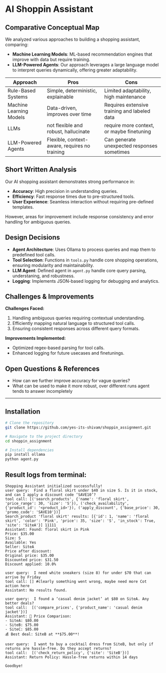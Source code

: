 # AI Shoppin Assistant

## Comparative Conceptual Map
We analyzed various approaches to building a shopping assistant, comparing:
- **Machine Learning Models**: ML-based recommendation engines that improve with data but require training.
- **LLM-Powered Agents**: Our approach leverages a large language model to interpret queries dynamically, offering greater adaptability.

| Approach                | Pros                                           | Cons                                            |
|-------------------------|-----------------------------------------------|------------------------------------------------|
| Rule-Based Systems      | Simple, deterministic, explainable           | Limited adaptability, high maintenance        |
| Machine Learning Models | Data-driven, improves over time              | Requires extensive training and labeled data  |
| LLMs                    | not flexible and robust, hallucinate         | require more context, or maybe finetuning     |
| LLM-Powered Agents      | Flexible, context-aware, requires no training| Can generate unexpected responses sometimes  |

## Short Written Analysis
Our AI shopping assistant demonstrates strong performance in:
- **Accuracy**: High precision in understanding queries.
- **Efficiency**: Fast response times due to pre-structured tools.
- **User Experience**: Seamless interaction without requiring pre-defined templates.

However, areas for improvement include response consistency and error handling for ambiguous queries.

## Design Decisions
- **Agent Architecture**: Uses Ollama to process queries and map them to predefined tool calls.
- **Tool Selection**: Functions in `tools.py` handle core shopping operations, ensuring modularity and maintainability.
- **LLM Agent**: Defined agent in `agent.py` handle core query parsing, understaning, and robustness.
- **Logging**: Implements JSON-based logging for debugging and analytics.

## Challenges & Improvements
**Challenges Faced:**
1. Handling ambiguous queries requiring contextual understanding.
2. Efficiently mapping natural language to structured tool calls.
3. Ensuring consistent responses across different query formats.

**Improvements Implemented:**
- Optimized regex-based parsing for tool calls.
- Enhanced logging for future usecases and finetunings.

## Open Questions & References
- How can we further improve accuracy for vague queries?
- What can be used to make it more robust, over different runs agent tends to answer incompletely

---
## Installation
```bash
# Clone the repository
git clone https://github.com/yes-its-shivam/shoppin_assignment.git

# Navigate to the project directory
cd shoppin_assignment

# Install dependencies
pip install ollama
python agent.py
```

## Result logs from terminal:
```(base) PS C:\Users\shivam\Desktop\shoppin> python .\agent.py
Shopping Assistant initialized successfully!
user query:  Find a floral skirt under $40 in size S. Is it in stock, and can I apply a discount code ‘SAVE10’?
tool call: [('search_products', {'name': 'floral skirt', 'price_range': 30, 'size': 'S'}), ('check_availability', {'product_id': '<product_id>'}), ('apply_discount', {'base_price': 30, 'promo_code': 'SAVE10'})]
Search_product 'floral skirt' results: [{'id': 1, 'name': 'floral skirt', 'color': 'Pink', 'price': 35, 'size': 'S', 'in_stock': True, 'site': 'SiteA'}] 11111
Assistant: Found: floral skirt in Pink
Price: $35.00
Size: S
Available: Yes
Seller: SiteA
Price after discount:
Original price: $35.00
Discounted price: $31.50
Discount applied: 10.0%

user query:  I need white sneakers (size 8) for under $70 that can arrive by Friday
tool call: [] #clearly something went wrong, maybe need more Cot action here
Assistant: No results found.

user query:  I found a ‘casual denim jacket’ at $80 on SiteA. Any better deals?
tool call:  [('compare_prices', {'product_name': 'casual denim jacket'})]
Assistant: 🔎 Price Comparison:
- SiteA: $80.00
- SiteB: $75.00
- SiteC: $85.00
💰 Best deal: SiteB at **$75.00**!

user query:  I want to buy a cocktail dress from SiteB, but only if returns are hassle-free. Do they accept returns?
tool call:  [('check_return_policy', {'site': 'SiteB'})]
Assistant: Return Policy: Hassle-free returns within 14 days

Goodbye!
